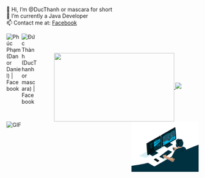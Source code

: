 👋 Hi, I’m @DucThanh or mascara for short
<br/>👀 I’m currently a Java Developer
<br/>📫 Contact me at: [Facebook](https://www.facebook.com/yumndt.23/)
<!--END_SECTION:waka-->

<div>
<a href="https://www.facebook.com/horizon.pisces/">
  <img align="left" width="40px" alt="Phúc Phạm (Dan or Daniel) | Facebook" src="https://img.icons8.com/doodle/48/000000/facebook-new.png"/>
</a>

<a href="https://www.youtube.com/channel/UCvrv5d9RL2aJFzRdoryjY8g">
  <img align="left" width="40px" alt="Đức Thành (DucThanh or mascara) | Facebook" src="https://img.icons8.com/fluency/344/youtube-play.png"/>
</a>
</div>


<br />
<br />
<br />
<div align=center>
  <a href="#" title="Mascara">
    <img width="315" height="180em" align="center" src="https://github-readme-stats.vercel.app/api/top-langs/?username=letdtcode&hide=c%23,powershell,Mathematica,Ruby,Objective-C,Objective-C%2b%2b,Cuda&title_color=61dafb&text_color=ffffff&icon_color=61dafb&bg_color=20232a&langs_count=8&layout=compact&border_color=61dafb&hide_border=true" />
  </a>
  <a href="https://github.com/letdtcode">
  <img height="180em" src="https://github-readme-stats.vercel.app/api?username=letdtcode&show_icons=true&theme=radical&include_all_commits=true&count_private=true"/>
</div>

<img align="left" alt="GIF" src="https://github.com/Gapur/Gapur/blob/master/coding.gif?raw=true" width="35%" height="35%" />
<img align="right" alt="GIF" src="https://github.com/letdtcode/letdtcode/blob/main/giphy.gif?raw=true" width="35%" height="35%" />
